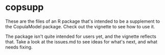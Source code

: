 # copsupp

These are the files of an R package that's intended to be a supplement to the CopulaModel package. Check out the vignette to see how to use it.

The package isn't quite intended for users yet, and the vignette reflects that. Take a look at the issues.md to see ideas for what's next, and what needs fixing. 
